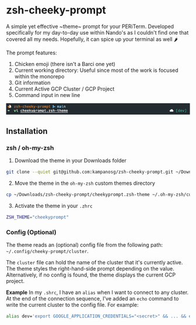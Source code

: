 # zsh-cheeky-prompt
A simple yet effective ~theme~ prompt for your PERiTerm. Developed specifically for my day-to-day use within Nando's as I couldn't find one that covered all my needs. Hopefully, it can spice up your terminal as well 🌶️

The prompt features:
1. Chicken emoji (there isn't a Barci one yet)
1. Current working directory: Useful since most of the work is focused within the monorepo
1. Git information
1. Current Active GCP Cluster / GCP Project
1. Command input in new line

<p align="center">
    <img src="./screenshot.png" />
</p>

## Installation

### zsh / oh-my-zsh
1. Download the theme in your Downloads folder
```sh
git clone --quiet git@github.com:kampanosg/zsh-cheeky-prompt.git ~/Downloads/zsh-cheeky-prompt

```
2. Move the theme in the `oh-my-zsh` custom themes directory
```sh
cp ~/Downloads/zsh-cheeky-prompt/cheekyprompt.zsh-theme ~/.oh-my-zsh/custom/themes
```

3. Activate the theme in your `.zhrc`
```sh
ZSH_THEME="cheekyprompt"
```

### Config (Optional)
The theme reads an (optional) config file from the following path: `~/.config/cheeky-prompt/cluster`. 

The `cluster` file can hold the name of the cluster that it's currently active. The theme styles the right-hand-side prompt depending on the value. Alternatively, if no config is found, the theme displays the current GCP project.

**Example**
In my `.shrc`, I have an `alias` when I want to connect to any cluster. At the end of the connection sequence, I've added an `echo` command to write the current cluster to the config file. For example:

```sh
alias dev='export GOOGLE_APPLICATION_CREDENTIALS="<secret>" && ... && echo "dev" > ~/.config/cheeky-prompt/cluster'
```

